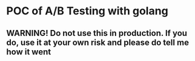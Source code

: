 # POC of A/B Testing with golang

## WARNING! Do not use this in production. If you do, use it at your own risk and please do tell me how it went
